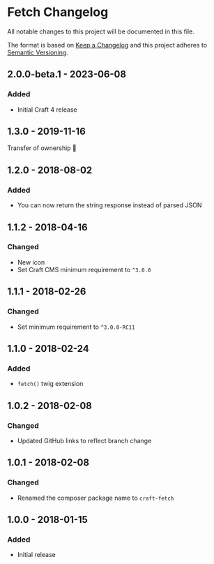 # Fetch Changelog

All notable changes to this project will be documented in this file.

The format is based on [Keep a Changelog](http://keepachangelog.com/) and this project adheres to [Semantic Versioning](http://semver.org/).

## 2.0.0-beta.1 - 2023-06-08

### Added
- Initial Craft 4 release

## 1.3.0 - 2019-11-16

Transfer of ownership 👀

## 1.2.0 - 2018-08-02

### Added
- You can now return the string response instead of parsed JSON

## 1.1.2 - 2018-04-16

### Changed
- New icon
- Set Craft CMS minimum requirement to `^3.0.0`

## 1.1.1 - 2018-02-26

### Changed
- Set minimum requirement to `^3.0.0-RC11`

## 1.1.0 - 2018-02-24

### Added
- `fetch()` twig extension

## 1.0.2 - 2018-02-08

### Changed
- Updated GitHub links to reflect branch change

## 1.0.1 - 2018-02-08

### Changed
- Renamed the composer package name to `craft-fetch`

## 1.0.0 - 2018-01-15

### Added
- Initial release

